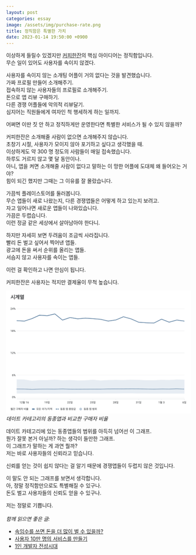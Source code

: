```yaml
---
layout: post
categories: essay
image: /assets/img/purchase-rate.png
title: 정직함은 특별한 가치
date: 2023-01-14 19:50:00 +0900
---
```


이상하게 들릴수 있겠지만 [커피한잔](https://withcoffee.app/)의 핵심 아이디어는 정직함입니다.  
무슨 일이 있어도 사용자를 속이지 않겠다.

사용자를 속이지 않는 소개팅 어플이 거의 없다는 것을 발견했습니다.  
가짜 프로필 만들어 소개해주기.  
접속하지 않는 사용자들의 프로필로 소개해주기.  
돈으로 앱 리뷰 구매하기.  
다른 경쟁 어플들에 악의적 리뷰달기.  
심지어는 직원들에게 여자인 척 행세하게 하는 일까지.

어쩌면 이딴 짓 안 하고 정직하게만 운영한다면 특별한 서비스가 될 수 있지 않을까?

커피한잔은 소개해줄 사람이 없으면 소개해주지 않습니다.  
초창기 시절, 사용자가 모이지 않아 포기하고 싶다고 생각했을 때.  
이상하게도 약 300 명 정도의 사람들이 매일 접속했습니다.  
하루도 거르지 않고 몇 달 동안이나.  
아니, 앱을 켜면 소개해줄 사람이 없다고 말하는 이 망한 어플에 도대체 왜 들어오는 거야?  
힘이 되긴 했지만 그때는 그 이유를 잘 몰랐습니다.

가끔씩 플레이스토어를 둘러봅니다.  
무슨 앱들이 새로 나왔는지, 다른 경쟁앱들은 어떻게 하고 있는지 보려고.  
자고 일어나면 새로운 앱들이 나와있습니다.  
가끔은 두렵습니다.  
이런 정글 같은 세상에서 살아남아야 한다니.

하지만 자세히 보면 두려움이 조금씩 사라집니다.  
빨리 돈 벌고 싶어서 찍어낸 앱들.  
광고에 돈을 써서 순위를 올리는 앱들.  
서슴지 않고 사용자를 속이는 앱들.

이런 걸 확인하고 나면 안심이 됩니다.

커피한잔은 사용자는 적지만 결제율이 무척 높습니다.  

![구매 비율](/assets/img/purchase-rate.png)  
*데이트 카테고리의 동종앱과 비교한 구매자 비율*

데이트 카테고리에 있는 동종앱들의 범위를 아득히 넘어선 이 그래프.  
뭔가 잘못 본거 아닐까? 하는 생각이 들만한 그래프.  
이 그래프가 말하는 게 과연 뭘까?  
저는 바로 사용자들의 신뢰라고 믿습니다.  

신뢰를 얻는 것이 쉽지 않다는 걸 알기 때문에 경쟁앱들이 두렵지 않은 것입니다.

이 말도 안 되는 그래프를 보면서 생각합니다.  
아, 정말 정직함만으로도 특별해질 수 있구나.  
돈도 벌고 사용자들의 신뢰도 얻을 수 있구나.

저는 정말로 기쁩니다.
<br>
<br>
*함께 읽으면 좋은 글:*
* [속임수를 쓰면 돈을 더 많이 벌 수 있을까?](https://brunch.co.kr/@buildingking/100)
* [사용자 10만 명의 서비스를 만들기](https://brunch.co.kr/@buildingking/117)
* [1인 개발자 전성시대](/essay/2022/09/14/successful-developer.html)
